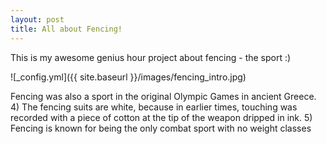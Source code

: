 ```yaml
---
layout: post
title: All about Fencing!
---
```


This is my awesome genius hour project about fencing - the sport :)

![_config.yml]({{ site.baseurl }}/images/fencing_intro.jpg)

Fencing was also a sport in the original Olympic Games in ancient Greece. 4) The fencing suits are white, because in earlier times, touching was recorded with a piece of cotton at the tip of the weapon dripped in ink. 5) Fencing is known for being the only combat sport with no weight classes